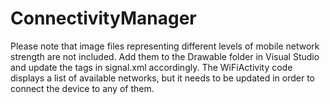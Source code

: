 # ConnectivityManager
Please note that image files representing different levels of mobile network strength are not included. 
Add them to the Drawable folder in Visual Studio and update the tags in signal.xml accordingly.
The WiFiActivity code displays a list of available networks, but it needs to be updated in order to connect the device to any of them.
